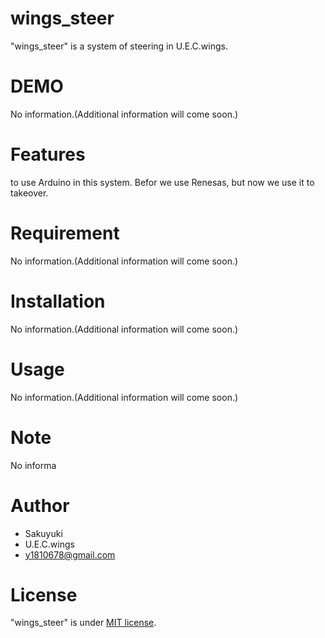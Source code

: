 # wings_steer

"wings_steer" is a system of steering in U.E.C.wings.

# DEMO

No information.(Additional information will come soon.)

# Features

to use Arduino in this system.
Befor we use Renesas, but now we use it to takeover.

# Requirement

No information.(Additional information will come soon.)

# Installation

No information.(Additional information will come soon.)

# Usage

No information.(Additional information will come soon.)

# Note

No informa

# Author

* Sakuyuki
* U.E.C.wings
* y1810678@gmail.com

# License

"wings_steer" is under [MIT license](https://en.wikipedia.org/wiki/MIT_License).